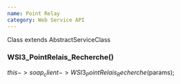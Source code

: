 ```yaml
---
name: Point Relay
category: Web Service API
---
```


Class extends AbstractServiceClass

### WSI3_PointRelais_Recherche()

$this->soap_client->WSI3_PointRelais_Recherche($params);

